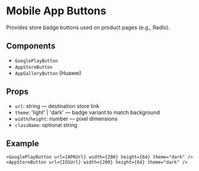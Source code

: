 Mobile App Buttons
==================

Provides store badge buttons used on product pages (e.g., Radlo).

Components
----------

- `GooglePlayButton`
- `AppStoreButton`
- `AppGalleryButton` (Huawei)

Props
-----

- `url`: string — destination store link
- `theme`: 'light' | 'dark' — badge variant to match background
- `width`/`height`: number — pixel dimensions
- `className`: optional string

Example
-------

```
<GooglePlayButton url={APKUrl} width={200} height={64} theme="dark" />
<AppStoreButton url={IOSUrl} width={200} height={64} theme="dark" />
```

